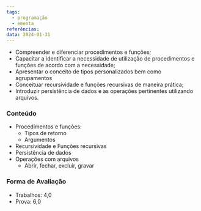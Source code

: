 ```yaml
---
tags:
  - programação
  - ementa
referências: 
data: 2024-01-31
---
```

- Compreender e diferenciar procedimentos e funções;
- Capacitar a identificar a necessidade de utilização de procedimentos e funções de acordo com a necessidade;
- Apresentar o conceito de tipos personalizados bem como agrupamentos
- Conceituar recursividade e funções recursivas de maneira prática;
- Introduzir persistência de dados e as operações pertinentes utilizando arquivos.

### Conteúdo

- Procedimentos e funções:
	- Tipos de retorno
	- Argumentos
- Recursividade e Funções recursivas
- Persistência de dados
- Operações com arquivos
	- Abrir, fechar, excluir, gravar

### Forma de Avaliação

- Trabalhos: 4,0
- Prova: 6,0